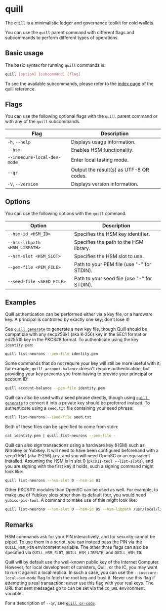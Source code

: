 # quill

The `quill` is a minimalistic ledger and governance toolkit for cold wallets.

You can use the `quill` parent command with different flags and subcommands to perform different types of operations.

## Basic usage

The basic syntax for running `quill` commands is:

``` bash
quill [option] [subcommand] [flag]
```

To see the available subcommands, please refer to the [index page](index.md) of the quill reference.

## Flags

You can use the following optional flags with the `quill` parent command or with any of the `quill` subcommands.

| Flag                        | Description                                     |
|-----------------------------|-------------------------------------------------|
| `-h`, `--help`              | Displays usage information.                     |
| `--hsm`                     | Enables HSM functionality.                      |
| `--insecure-local-dev-mode` | Enter local testing mode.                       |
| `--qr`                      | Output the result(s) as UTF-8 QR codes.         |
| `-V`, `--version`           | Displays version information.                   |

## Options

You can use the following options with the `quill` command.

| Option                        | Description                                 |
|-------------------------------|---------------------------------------------|
| `--hsm-id <HSM_ID>`           | Specifies the HSM key identifier.           |
| `--hsm-libpath <HSM_LIBPATH>` | Specifies the path to the HSM library.      |
| `--hsm-slot <HSM_SLOT>`       | Specifies the HSM slot to use.              |
| `--pem-file <PEM_FILE>`       | Path to your PEM file (use "-" for STDIN).  |
| `--seed-file <SEED_FILE>`     | Path to your seed file (use "-" for STDIN). |

## Examples

Quill authentication can be performed either via a key file, or a hardware key. A principal is controlled by exactly one key; don't lose it! 

See [`quill generate`] to generate a new key file, though Quill should be compatible with any secp256k1 (aka K-256) key in the SEC1 format or ed25519 key in the PKCS#8 format. To authenticate using the key `identity.pem`:

```sh
quill list-neurons --pem-file identity.pem
```

Some commands that do not require your key will still be more useful with it; for example, `quill account-balance` doesn't require authentication, but providing your key prevents you from having to provide your principal or account ID:

```sh
quill account-balance --pem-file identity.pem
```

Quill can also be used with a seed phrase directly, though using [`quill generate`] to convert it into a private key should be preferred instead. To authenticate using a `seed.txt` file containing your seed phrase:

```sh
quill list-neurons --seed-file seed.txt
```

Both of these files can be specified to come from stdin:

```sh
cat identity.pem | quill list-neurons --pem-file -
```

Quill can also sign transactions using a hardware key (HSM) such as Nitrokey or Yubikey. It will need to have been configured beforehand with a secp256r1 (aka P-256) key, and you will need OpenSC or an equivalent installed. Assuming the HSM is in slot 0 (`pkcs11-tool --list-slots`), and you are signing with the first key it holds, such a signing command might look like:

```sh
quill list-neurons --hsm-slot 0 --hsm-id 01
```

Other PKCS#11 modules than OpenSC can be used as well. For example, to make use of Yubikey slots other than its default four, you would need `yubico-piv-tool`. A command to make use of this might look like:

```sh
quill list-neurons --hsm-slot 0 --hsm-id 05 --hsm-libpath /usr/local/lib/libykcs11.so
```

## Remarks

HSM commands ask for your PIN interactively, and for security cannot be piped. To use them in a script, you can instead pass the PIN via the `QUILL_HSM_PIN` environment variable. The other three flags can also be specified via `QUILL_HSM_SLOT`, `QUILL_HSM_LIBPATH`, and `QUILL_HSM_ID`.

Quill will by default use the well-known public key of the Internet Computer. However, for local development of canisters, Quill, or the IC, you may want to run it against a local replica. In such a case, you can use the `--insecure-local-dev-mode` flag to fetch the root key and trust it. Never use this flag if attempting a real transaction; never use this flag with your real keys. The URL that sent messages go to can be set via the `IC_URL` environment variable.

For a description of `--qr`, see [`quill qr-code`].

[`quill generate`]: quill-generate.md
[`quill qr-code`]: quill-qr-code.md
